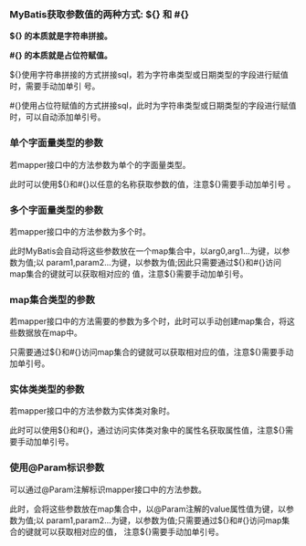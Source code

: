 ### MyBatis获取参数值的两种方式:  ${} 和 #{}



**${} 的本质就是字符串拼接。**

**#{} 的本质就是占位符赋值。**

${}使用字符串拼接的方式拼接sql，若为字符串类型或日期类型的字段进行赋值时，需要手动加单引 号。

#{}使用占位符赋值的方式拼接sql，此时为字符串类型或日期类型的字段进行赋值时，可以自动添加单引号。



### 单个字面量类型的参数



若mapper接口中的方法参数为单个的字面量类型。

此时可以使用${}和#{}以任意的名称获取参数的值，注意${}需要手动加单引号 。



### 多个字面量类型的参数



若mapper接口中的方法参数为多个时。

此时MyBatis会自动将这些参数放在一个map集合中，以arg0,arg1...为键，以参数为值;以 param1,param2...为键，以参数为值;因此只需要通过${}和#{}访问map集合的键就可以获取相对应的 值，注意${}需要手动加单引号。



### map集合类型的参数



若mapper接口中的方法需要的参数为多个时，此时可以手动创建map集合，将这些数据放在map中。

只需要通过${}和#{}访问map集合的键就可以获取相对应的值，注意${}需要手动加单引号。



### 实体类类型的参数



若mapper接口中的方法参数为实体类对象时。

此时可以使用${}和#{}，通过访问实体类对象中的属性名获取属性值，注意${}需要手动加单引号。



### 使用@Param标识参数

可以通过@Param注解标识mapper接口中的方法参数。

此时，会将这些参数放在map集合中，以@Param注解的value属性值为键，以参数为值;以 param1,param2...为键，以参数为值;只需要通过${}和#{}访问map集合的键就可以获取相对应的值， 注意${}需要手动加单引号。
